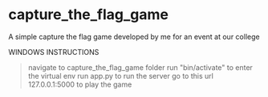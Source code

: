 # capture_the_flag_game
A simple capture the flag game developed by me for an event at our college

WINDOWS INSTRUCTIONS
>navigate to capture_the_flag_game folder
>run "bin/activate" to enter the virtual env
>run app.py to run the server
>go to this url 127.0.0.1:5000 to play the game 
